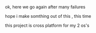 ok, here we go again after many failures  

hope i make somthing out of this , this time

this project is cross platform for my 2 os's